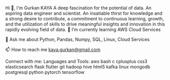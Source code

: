 Hi 👋, I'm Gurkan KAYA
A deep fascination for the potential of data. An aspiring data engineer and scientist. An insatiable thirst for knowledge and a strong desire to contribute, a commitment to continuous learning, growth, and the utilization of skills to drive meaningful insights and innovation in this rapidly evolving field of data.
🌱 I’m currently learning AWS Cloud Services

💬 Ask me about Python, Pandas, Numpy, SQL, Linux, Cloud Services

📫 How to reach me kaya.gurkan@gmail.com

Connect with me:
Languages and Tools:
aws bash c cplusplus css3 elasticsearch flask flutter git hadoop hive html5 kafka linux mongodb postgresql python pytorch tensorflow
